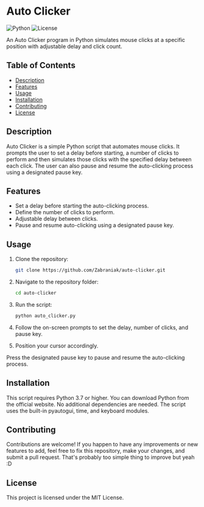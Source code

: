 # Auto Clicker

![Python](https://img.shields.io/badge/python-v3.7%2B-blue)
![License](https://img.shields.io/badge/license-MIT-green)

An Auto Clicker program in Python simulates mouse clicks at a specific position with adjustable delay and click count.

## Table of Contents

- [Description](#description)
- [Features](#features)
- [Usage](#usage)
- [Installation](#installation)
- [Contributing](#contributing)
- [License](#license)

## Description

Auto Clicker is a simple Python script that automates mouse clicks. It prompts the user to set a delay before starting, a number of clicks to perform and then simulates those clicks with the specified delay between each click. The user can also pause and resume the auto-clicking process using a designated pause key.

## Features

- Set a delay before starting the auto-clicking process.
- Define the number of clicks to perform.
- Adjustable delay between clicks.
- Pause and resume auto-clicking using a designated pause key.

## Usage

1. Clone the repository:
   ```sh
   git clone https://github.com/Zabraniak/auto-clicker.git

2. Navigate to the repository folder:
   ```sh
   cd auto-clicker

4. Run the script:
   ```sh
   python auto_clicker.py

5. Follow the on-screen prompts to set the delay, number of clicks, and pause key.

6. Position your cursor accordingly.

Press the designated pause key to pause and resume the auto-clicking process.

## Installation
This script requires Python 3.7 or higher. You can download Python from the official website.
No additional dependencies are needed. The script uses the built-in pyautogui, time, and keyboard modules.

## Contributing
Contributions are welcome! If you happen to have any improvements or new features to add, feel free to fix this repository, make your changes, and submit a pull request. That's probably too simple thing to improve but yeah :D

## License
This project is licensed under the MIT License.
